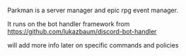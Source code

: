  Parkman is a server manager and epic rpg event manager. 
 
It runs on the bot handler framework from https://github.com/lukazbaum/discord-bot-handler

will add more info later on specific commands and policies


 
